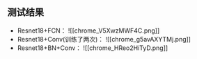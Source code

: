 


## 测试结果

- Resnet18+FCN：
	![[chrome_V5XwzMWF4C.png]]
- Resnet18+Conv(训练了两次)：
	![[chrome_g5avAXYTMj.png]]
- Resnet18+BN+Conv：
	![[chrome_HReo2HiTyD.png]]

